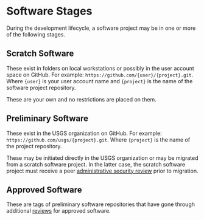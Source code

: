 Software Stages
===============

During the development lifecycle, a software project may be in one or more of
the following stages.


Scratch Software
----------------

These exist in folders on local workstations or possibly in the user account
space on GitHub. For example: `https://github.com/{user}/{project}.git`. Where
`{user}` is your user account name and `{project}` is the name of the software
project repository.

These are your own and no restrictions are placed on them.


Preliminary Software
--------------------

These exist in the USGS organization on GitHub. For example:
`https://github.com/usgs/{project}.git`. Where `{project}` is the name of the
project repository.

These may be initiated directly in the USGS organization or may be
migrated from a scratch software project. In the latter case, the scratch
software project must receive a peer [administrative security review][1] prior
to migration.


Approved Software
-----------------

These are tags of preliminary software repositories that have gone through
additional [reviews][2] for approved software.



[1]: ./reviews.md#administrative-security-review
[2]: ./reviews.md